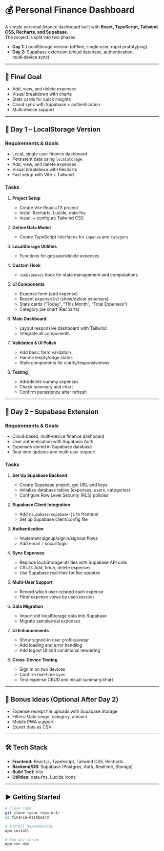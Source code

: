 # 💰 Personal Finance Dashboard

A simple personal finance dashboard built with **React, TypeScript, Tailwind CSS, Recharts, and Supabase**.  
The project is split into two phases:

- **Day 1:** LocalStorage version (offline, single‑user, rapid prototyping)  
- **Day 2:** Supabase extension (cloud database, authentication, multi‑device sync)

---

## 🚩 Final Goal

- Add, view, and delete expenses
- Visual breakdown with charts
- Stats cards for quick insights
- Cloud sync with Supabase + authentication
- Multi‑device support

---

## 📅 Day 1 – LocalStorage Version

### Requirements & Goals
- Local, single‑user finance dashboard
- Persistent data using `localStorage`
- Add, view, and delete expenses
- Visual breakdown with Recharts
- Fast setup with Vite + Tailwind

### Tasks
1. **Project Setup**
   - Create Vite React+TS project
   - Install Recharts, Lucide, date‑fns
   - Install + configure Tailwind CSS

2. **Define Data Model**
   - Create TypeScript interfaces for `Expense` and `Category`

3. **LocalStorage Utilities**
   - Functions for get/save/delete expenses

4. **Custom Hook**
   - `useExpenses` hook for state management and computations

5. **UI Components**
   - Expense form (add expense)
   - Recent expense list (show/delete expenses)
   - Stats cards (“Today”, “This Month”, “Total Expenses”)
   - Category pie chart (Recharts)

6. **Main Dashboard**
   - Layout responsive dashboard with Tailwind
   - Integrate all components

7. **Validation & UI Polish**
   - Add basic form validation
   - Handle empty/edge states
   - Style components for clarity/responsiveness

8. **Testing**
   - Add/delete dummy expenses
   - Check summary and chart
   - Confirm persistence after refresh

---

## 📅 Day 2 – Supabase Extension

### Requirements & Goals
- Cloud‑based, multi‑device finance dashboard
- User authentication with Supabase Auth
- Expenses stored in Supabase database
- Real‑time updates and multi‑user support

### Tasks
1. **Set Up Supabase Backend**
   - Create Supabase project, get URL and keys
   - Initialize database tables (expenses, users, categories)
   - Configure Row Level Security (RLS) policies

2. **Supabase Client Integration**
   - Add `@supabase/supabase-js` to frontend
   - Set up Supabase client/config file

3. **Authentication**
   - Implement signup/signin/signout flows
   - Add email + social login

4. **Sync Expenses**
   - Replace localStorage utilities with Supabase API calls
   - CRUD: Add, fetch, delete expenses
   - Use Supabase real‑time for live updates

5. **Multi‑User Support**
   - Record which user created each expense
   - Filter expense views by user/session

6. **Data Migration**
   - Import old localStorage data into Supabase
   - Migrate sample/real expenses

7. **UI Enhancements**
   - Show signed‑in user profile/avatar
   - Add loading and error handling
   - Add logout UI and conditional rendering

8. **Cross‑Device Testing**
   - Sign in on two devices
   - Confirm real‑time sync
   - Test expense CRUD and visual summary/chart

---

## 🚀 Bonus Ideas (Optional After Day 2)
- Expense receipt file uploads with Supabase Storage
- Filters: Date range, category, amount
- Mobile PWA support
- Export data as CSV

---

## 🛠️ Tech Stack
- **Frontend:** React.js, TypeScript, Tailwind CSS, Recharts
- **Backend/DB:** Supabase (Postgres, Auth, Realtime, Storage)
- **Build Tool:** Vite
- **Utilities:** date‑fns, Lucide icons

---

## ▶️ Getting Started

```bash
# Clone repo
git clone <your-repo-url>
cd finance-dashboard

# Install dependencies
npm install

# Run dev server
npm run dev
